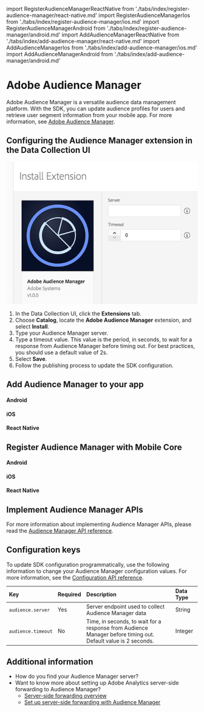 import RegisterAudienceManagerReactNative from './tabs/index/register-audience-manager/react-native.md'
import RegisterAudienceManagerIos from './tabs/index/register-audience-manager/ios.md'
import RegisterAudienceManagerAndroid from './tabs/index/register-audience-manager/android.md'
import AddAudienceManagerReactNative from './tabs/index/add-audience-manager/react-native.md'
import AddAudienceManagerIos from './tabs/index/add-audience-manager/ios.md'
import AddAudienceManagerAndroid from './tabs/index/add-audience-manager/android.md'

# Adobe Audience Manager

Adobe Audience Manager is a versatile audience data management platform. With the SDK, you can update audience profiles for users and retrieve user segment information from your mobile app. For more information, see [Adobe Audience Manager](https://business.adobe.com/products/audience-manager/adobe-audience-manager.html).

## Configuring the Audience Manager extension in the Data Collection UI

![Adobe Audience Manager Extension Configuration](assets/index/configure.png)

1. In the Data Collection UI, click the **Extensions** tab.
2. Choose **Catalog**, locate the **Adobe Audience Manager** extension, and select **Install**.
3. Type your Audience Manager server.
4. Type a timeout value. This value is the period, in seconds, to wait for a response from Audience Manager before timing out. For best practices, you should use a default value of 2s.
5. Select **Save**.
6. Follow the publishing process to update the SDK configuration.

## Add Audience Manager to your app

<TabsBlock orientation="horizontal" slots="heading, content" repeat="3"/>

#### Android

<AddAudienceManagerAndroid/>

#### iOS

<AddAudienceManagerIos/>

#### React Native

<AddAudienceManagerReactNative/>

## Register Audience Manager with Mobile Core

<TabsBlock orientation="horizontal" slots="heading, content" repeat="3"/>

#### Android

<RegisterAudienceManagerAndroid/>

#### iOS

<RegisterAudienceManagerIos/>

#### React Native

<RegisterAudienceManagerReactNative/>

## Implement Audience Manager APIs

For more information about implementing Audience Manager APIs, please read the [Audience Manager API reference](./api-reference.md).

## Configuration keys

To update SDK configuration programmatically, use the following information to change your Audience Manager configuration values. For more information, see the [Configuration API reference](../mobile-core/configuration/api-reference.md).

| Key | Required | Description | Data Type |
| :--- | :--- | :--- | :--- |
| `audience.server` | Yes | Server endpoint used to collect Audience Manager data | String |
| `audience.timeout` | No | Time, in seconds, to wait for a response from Audience Manager before timing out. Default value is 2 seconds. | Integer |

## Additional information

* How do you find your Audience Manager server?
* Want to know more about setting up Adobe Analytics server-side forwarding to Audience Manager?
  * [Server-side forwarding overview](https://experienceleague.adobe.com/docs/analytics/admin/admin-tools/server-side-forwarding/ssf.html)
  * [Set up server-side forwarding with Audience Manager](../adobe-analytics/index.md#server-side-forwarding-with-audience-manager)

